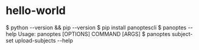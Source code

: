 # hello-world
$ python --version && pip --version
$ pip install panoptescli
$ panoptes --help
Usage: panoptes [OPTIONS] COMMAND [ARGS]
$ panoptes subject-set upload-subjects --help
